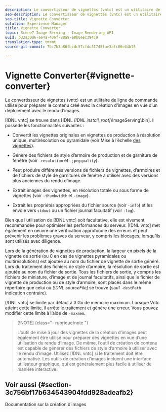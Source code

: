 ```yaml
---
description: Le convertisseur de vignettes (vntc) est un utilitaire de ligne de commande utilisé pour préparer le contenu créé avec la création d’images en vue d’un déploiement avec le rendu d’images.
seo-description: Le convertisseur de vignettes (vntc) est un utilitaire de ligne de commande utilisé pour préparer le contenu créé avec la création d’images en vue d’un déploiement avec le rendu d’images.
seo-title: Vignette Converter
solution: Experience Manager
title: Vignette Converter
topic: Scene7 Image Serving - Image Rendering API
uuid: b32a30d6-ae4a-406f-88a9-e8b0eec394c9
translation-type: tm+mt
source-git-commit: 7bc7b3a86fbcdc57cfdc31745fae3afc06e44b15

---
```



# Vignette Converter{#vignette-converter}

Le convertisseur de vignettes (vntc) est un utilitaire de ligne de commande utilisé pour préparer le contenu créé avec la création d’images en vue d’un déploiement avec le rendu d’images.

[!DNL vntc] se trouve dans [!DNL *[!DNL install_root]*\ImageServing\bin]. Il possède les fonctionnalités suivantes :

* Convertit les vignettes originales en vignettes de production à résolution unique, multirésolution ou pyramidale (voir Mise à l’échelle [des vignettes](../../../../ir-api/vntc/utilities/c-ir-vignette-converter-vntc/c-ir-vignette-scaling.md#concept-e373a29c2f954df98d704c7723804585)).
* Génère des fichiers de style d’armoire de production et de garniture de fenêtre (voir `-resolution` et `-jpegquality`).

* Peut produire différentes versions de fichiers de vignettes, d’armoires et de fichiers de style de garnitures de fenêtre à utiliser avec des versions plus anciennes du rendu d’image.
* Extrait  images des vignettes, en résolution totale ou sous forme de vignettes (voir `-thumbwidth` et `-image`).
* Extrait les propriétés appropriées du fichier source (voir `-info`) et les envoie vers `stdout` ou un fichier journal facultatif (voir `-log`).

Bien que l’utilisation de [!DNL vntc] soit facultative, elle est vivement recommandée pour optimiser les performances du serveur. [!DNL vntc] met également en oeuvre une vérification approfondie des erreurs et peut prévenir les problèmes graves du serveur, y compris les blocages, lorsqu’ils sont utilisés avec diligence.

Lors de la génération de vignettes de production, la largeur en pixels de la vignette de sortie (ou 0 en cas de vignettes pyramidales ou multirésolutions) est ajoutée au nom du fichier de vignette de sortie généré. Lors du traitement des fichiers de style d’armoire, la résolution de sortie est ajoutée au nom du fichier de sortie. Tous les fichiers de sortie, y compris les fichiers de miniature, d’image et de journal facultatifs, ainsi que le fichier de vignette de production ou de style d’armoire, sont placés dans le même répertoire que celui où *[!DNL sourceFile]* se trouve (sauf `-destPath` indication contraire).

[!DNL vntc] se limite par défaut à 3 Go de mémoire maximum. Lorsque Vntc atteint cette limite, il arrête le traitement et génère une erreur. Vous pouvez modifier cette limite à l’aide de `-maxmem`.

>[!NOTE] {class=&quot;- rubrique/note &quot;}
>
>L’outil de mise à jour des vignettes de la création d’images peut également être utilisé pour préparer des vignettes en vue d’une utilisation du rendu d’image. De même, l’outil de création de contenu est capable de générer des fichiers de style d’armoire à utiliser avec le rendu d’image. Utilisez [!DNL vntc] si le traitement doit être automatisé. Les outils de création d’images incluent une interface utilisateur graphique, qui est généralement plus facile à utiliser de manière interactive.

## Voir aussi {#section-3c756bf17b634543904fdd928adeafb2}

Documentation sur la création d’images
